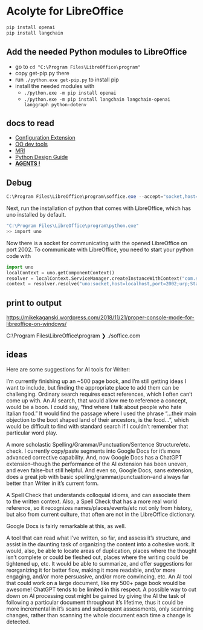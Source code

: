 # Acolyte for LibreOffice

```bash
pip install openai
pip install langchain
```

## Add the needed Python modules to LibreOffice

+ go to `cd "C:\Program Files\LibreOffice\program"`
+ copy get-pip.py there
+ run `./python.exe get-pip.py` to install pip
+ install the needed modules with 
  + `./python.exe -m pip install openai`
  + `./python.exe -m pip install langchain langchain-openai langgraph python-dotenv`

## docs to read

+ [Configuration Extension](https://eellak.github.io/gsoc2018-librecust/docs/Configuration-extension/)
+ [OO dev tools](https://github.com/Amourspirit/python_ooo_dev_tools)
+ [MRI](https://github.com/hanya/MRI/releases)
+ [Python Design Guide](https://wiki.documentfoundation.org/Macros/Python_Design_Guide#Developing)
+ [**AGENTS !**](https://lilianweng.github.io/posts/2023-06-23-agent/)

## Debug

```powershell
C:\Program Files\LibreOffice\program\soffice.exe --accept="socket,host=localhost,port=2002;urp;StarOffice.ComponentContext" --writer
```

<!-- -accept=socket,host=localhost,port=2002;urp; is deprecated.  Use --accept=socket,host=localhost,port=2002;urp; instead. -->

Next, run the installation of python that comes with LibreOffice, which has uno installed by default.

```powershell
"C:\Program Files\LibreOffice\program\python.exe"
>> import uno
```

Now there is a socket for communicating with the opened LibreOffice on port 2002. To communicate with LibreOffice, you need to start your python code with

```python
import uno
localContext = uno.getComponentContext()
resolver = localContext.ServiceManager.createInstanceWithContext("com.sun.star.bridge.UnoUrlResolver", localContext)
context = resolver.resolve("uno:socket,host=localhost,port=2002;urp;StarOffice.ComponentContext")
```

## print to output

https://mikekaganski.wordpress.com/2018/11/21/proper-console-mode-for-libreoffice-on-windows/

C:\Program Files\LibreOffice\program ❯ ./soffice.com

## ideas

Here are some suggestions for AI tools for Writer:

I’m currently finishing up an ~500 page book, and I’m still getting ideas I want to include, but finding the appropriate place to add them can be challenging. Ordinary search requires exact references, which I often can’t come up with. An AI search, that would allow me to reference a concept, would be a boon. I could say, “find where I talk about people who hate Italian food.” It would find the passage where I used the phrase “…their main objection to the boot shaped land of their ancestors, is the food…”, which would be difficult to find with standard search if I couldn’t remember that particular word play.

A more scholastic Spelling/Grammar/Punctuation/Sentence Structure/etc. check. I currently copy/paste segments into Google Docs for it’s more advanced corrective capability. And, now Google Docs has a ChatGPT extension–though the performance of the AI extension has been uneven, and even false–but still helpful. And even so, Google Docs, sans extension, does a great job with basic spelling/grammar/punctuation–and always far better than Writer in it’s current form.

A Spell Check that understands colloquial idioms, and can associate them to the written context. Also, a Spell Check that has a more real world reference, so it recognizes names/places/events/etc not only from history, but also from current culture, that often are not in the LibreOffice dictionary.

Google Docs is fairly remarkable at this, as well.

A tool that can read what I’ve written, so far, and assess it’s structure, and assist in the daunting task of organizing the content into a cohesive work. It would, also, be able to locate areas of duplication, places where the thought isn’t complete or could be fleshed out, places where the writing could be tightened up, etc. It would be able to summarize, and offer suggestions for reorganizing it for better flow, making it more readable, and/or more engaging, and/or more persuasive, and/or more convincing, etc. An AI tool that could work on a large document, like my 500+ page book would be awesome! ChatGPT tends to be limited in this respect. A possible way to cut down on AI processing cost might be gained by giving the AI the task of following a particular document throughout it’s lifetime, thus it could be more incremental in it’s scans and subsequent assessments, only scanning changes, rather than scanning the whole document each time a change is detected.